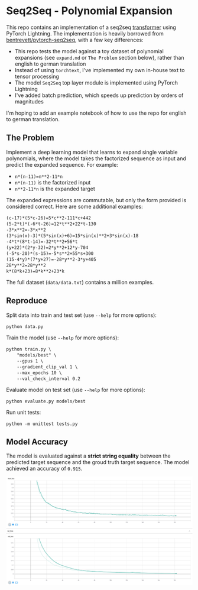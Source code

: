 # Seq2Seq - Polynomial Expansion
This repo contains an implementation of a seq2seq [transformer](https://arxiv.org/abs/1706.03762) using PyTorch Lightning. The implementation is heavily borrowed from [bentrevett/pytorch-seq2seq](https://github.com/bentrevett/pytorch-seq2seq/blob/master/6%20-%20Attention%20is%20All%20You%20Need.ipynb), with a few key differences:
- This repo tests the model against a toy dataset of polynomial expansions (see `expand.md` or `The Problem` section below), rather than english to german translation
- Instead of using `torchtext`, I've implemented my own in-house text to tensor processing
- The model `Seq2Seq` top layer module is implemented using PyTorch Lightning
- I've added batch prediction, which speeds up prediction by orders of magnitudes

I'm hoping to add an example notebook of how to use the repo for english to german translation.

## The Problem
Implement a deep learning model that learns to expand single variable polynomials, where the model takes the factorized sequence as input and predict the expanded sequence. For example:

* `n*(n-11)=n**2-11*n`
* `n*(n-11)` is the factorized input
* `n**2-11*n`  is the expanded target

The expanded expressions are commutable, but only the form provided is considered correct. Here are some additional examples:

```
(c-17)*(5*c-26)=5*c**2-111*c+442
(5-2*t)*(-6*t-26)=12*t**2+22*t-130
-3*x**2=-3*x**2
(3*sin(x)-3)*(5*sin(x)+6)=15*sin(x)**2+3*sin(x)-18
-4*t*(8*t-14)=-32*t**2+56*t
(y+22)*(2*y-32)=2*y**2+12*y-704
(-5*s-20)*(s-15)=-5*s**2+55*s+300
(15-4*y)*(7*y+27)=-28*y**2-3*y+405
28*y**2=28*y**2
k*(8*k+23)=8*k**2+23*k
```

The full dataset (`data/data.txt`) contains a million examples.

## Reproduce
Split data into train and test set (use `--help` for more options):
```shell
python data.py
```

Train the model (use `--help` for more options):
```shell
python train.py \
    "models/best" \
    --gpus 1 \
    --gradient_clip_val 1 \
    --max_epochs 10 \
    --val_check_interval 0.2
```

Evaluate model on test set (use `--help` for more options):
```shell
python evaluate.py models/best
```

Run unit tests:
```shell
python -m unittest tests.py
```

## Model Accuracy
The model is evaluated against a **strict string equality** between the predicted target sequence and the groud truth target sequence. The model achieved an accuracy of `0.915`.

![loss](loss.png)
